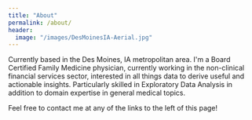 ```yaml
---
title: "About"
permalink: /about/
header:
  image: "/images/DesMoinesIA-Aerial.jpg"
---
```


Currently based in the Des Moines, IA metropolitan area.  I'm a Board Certified Family Medicine physician, currently working in the non-clinical financial services sector, interested in all things data to derive useful and actionable insights.  Particularly skilled in Exploratory Data Analysis in addition to domain expertise in general medical topics.

Feel free to contact me at any of the links to the left of this page!
